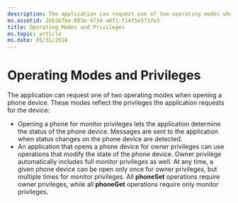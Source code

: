```yaml
---
description: The application can request one of two operating modes when opening a phone device.
ms.assetid: 2bb16fbe-883e-4734-a071-f14f5e5737e3
title: Operating Modes and Privileges
ms.topic: article
ms.date: 05/31/2018
---
```


# Operating Modes and Privileges

The application can request one of two operating modes when opening a phone device. These modes reflect the privileges the application requests for the device:

-   Opening a phone for monitor privileges lets the application determine the status of the phone device. Messages are sent to the application when status changes on the phone device are detected.
-   An application that opens a phone device for owner privileges can use operations that modify the state of the phone device. Owner privilege automatically includes full monitor privileges as well. At any time, a given phone device can be open only once for owner privileges, but multiple times for monitor privileges. All **phoneSet** operations require owner privileges, while all **phoneGet** operations require only monitor privileges.

 

 



